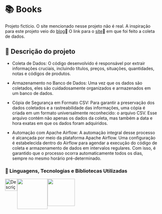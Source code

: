 # 📚 Books
 Projeto fictício. O site mencionado nesse projeto não é real. A inspiração para este projeto veio do [blog](https://medium.com/@meigarom/o-projeto-de-data-engineering-para-o-seu-portf%C3%B3lio-c186c7191823)📝 
 O link para o [site](https://www.kaggle.com/datasets/harlfoxem/housesalesprediction?resource=download)🔎 em que foi feito a coleta de dados.

## 🚀 Descrição do projeto 
- Coleta de Dados:
O código desenvolvido é responsável por extrair informações cruciais, incluindo títulos, preços, situações, quantidades, notas e códigos de produtos.

- Armazenamento no Banco de Dados:
Uma vez que os dados são coletados, eles são cuidadosamente organizados e armazenados em um banco de dados. 

- Cópia de Segurança em Formato CSV:
Para garantir a preservação dos dados coletados e a rastreabilidade das informações, uma cópia é criada em um formato universalmente reconhecido: o arquivo CSV. Esse arquivo contém não apenas os dados da coleta, mas também a data e hora exatas em que os dados foram adquiridos.

- Automação com Apache Airflow:
A automação integral desse processo é alcançada por meio da plataforma Apache Airflow. Uma configuração é estabelecida dentro do Airflow para agendar a execução do código de coleta e armazenamento de dados em intervalos regulares. Com isso, é garantido que o processo ocorra automaticamente todos os dias, sempre no mesmo horário pré-determinado.

### 🔨 Linguagens, Tecnologias e Bibliotecas Utilizadas
  <div style="display: flex; flex-direction: row;">
  <img src="https://upload.wikimedia.org/wikipedia/commons/thumb/c/c3/Python-logo-notext.svg/1200px-Python-logo-notext.svg.png" alt="Descrição da Imagem" width="40">
  <img src="https://upload.wikimedia.org/wikipedia/commons/thumb/e/ed/Pandas_logo.svg/2560px-Pandas_logo.svg.png" width="100">
  <img src="https://upload.wikimedia.org/wikipedia/commons/d/de/AirflowLogo.png" width="90">
</div>
